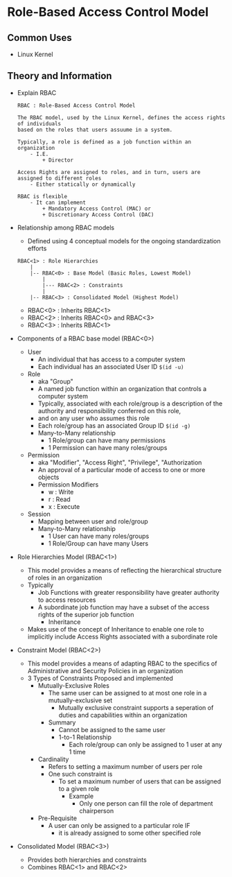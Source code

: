 # Role-Based Access Control Model

## Common Uses
+ Linux Kernel

## Theory and Information
- Explain RBAC
    ```
    RBAC : Role-Based Access Control Model

    The RBAC model, used by the Linux Kernel, defines the access rights of individuals 
    based on the roles that users assuume in a system.

    Typically, a role is defined as a job function within an organization
        - I.E.
            + Director

    Access Rights are assigned to roles, and in turn, users are assigned to different roles
        - Either statically or dynamically

    RBAC is flexible
        - It can implement
            + Mandatory Access Control (MAC) or
            + Discretionary Access Control (DAC)
    ```
- Relationship among RBAC models
    + Defined using 4 conceptual models for the ongoing standardization efforts
    ```
    RBAC<1> : Role Hierarchies
        |
        |-- RBAC<0> : Base Model (Basic Roles, Lowest Model)
            |
            |--- RBAC<2> : Constraints
            |
        |-- RBAC<3> : Consolidated Model (Highest Model)
    ```
    - RBAC<0> : Inherits RBAC<1>
    - RBAC<2> : Inherits RBAC<0> and RBAC<3>
    - RBAC<3> : Inherits RBAC<1>

- Components of a RBAC base model (RBAC<0>)
    - User
        + An individual that has access to a computer system
        + Each individual has an associated User ID `$(id -u)`
    - Role
        + aka "Group"
        + A named job function within an organization that controls a computer system
        + Typically, associated with each role/group is a description of the authority and responsibility conferred on this role,
        + and on any user who assumes this role
        + Each role/group has an associated Group ID `$(id -g)`
        - Many-to-Many relationship
            + 1 Role/group can have many permissions
            + 1 Permission can have many roles/groups
    - Permission
        + aka "Modifier", "Access Right", "Privilege", "Authorization
        + An approval of a particular mode of access to one or more objects
        - Permission Modifiers
            + w : Write
            + r : Read
            + x : Execute
    - Session
        + Mapping between user and role/group
        + Many-to-Many relationship
            + 1 User can have many roles/groups
            + 1 Role/Group can have many Users

- Role Hierarchies Model (RBAC<1>)
    + This model provides a means of reflecting the hierarchical structure of roles in an organization
    - Typically
        + Job Functions with greater responsibility have greater authority to access resources
        + A subordinate job function may have a subset of the access rights of the superior job function 
            + Inheritance
    + Makes use of the concept of Inheritance to enable one role to implicitly include Access Rights associated with a subordinate role

- Constraint Model (RBAC<2>)
    + This model provides a means of adapting RBAC to the specifics of Administrative and Security Policies in an organization
    - 3 Types of Constraints Proposed and implemented
        - Mutually-Exclusive Roles
            - The same user can be assigned to at most one role in a mutually-exclusive set
                + Mutually exclusive constraint supports a seperation of duties and capabilities within an organization
            - Summary
                + Cannot be assigned to the same user
                - 1-to-1 Relationship
                    + Each role/group can only be assigned to 1 user at any 1 time
        - Cardinality
            + Refers to setting a maximum number of users per role
            + One such constraint is
                + To set a maximum number of users that can be assigned to a given role
                    - Example
                        + Only one person can fill the role of department chairperson
        - Pre-Requisite
            - A user can only be assigned to a particular role IF
                + it is already assigned to some other specified role

- Consolidated Model (RBAC<3>)
    + Provides both hierarchies and constraints
    + Combines RBAC<1> and RBAC<2>

